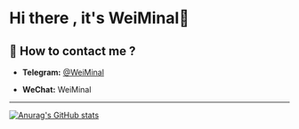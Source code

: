 # Hi there , it's WeiMinal👋
## 📧 How to contact me ?
- **Telegram:** [@WeiMinal](https://t.me/WeiMinal)

- **WeChat:** WeiMinal

*****
[![Anurag's GitHub stats](https://github-readme-stats.vercel.app/api?username=WeiMinal&count_private=true)](https://github.com/anuraghazra/github-readme-stats)

<!--
[![Top Langs](https://github-readme-stats.vercel.app/api/top-langs/?username=WeiMinal)](https://github.com/anuraghazra/github-readme-stats)
-->

<!--
**WeiMinal/WeiMinal** is a ✨ _special_ ✨ repository because its `README.md` (this file) appears on your GitHub profile.

Here are some ideas to get you started:

- 🔭 I’m currently working on ...
- 🌱 I’m currently learning ...
- 👯 I’m looking to collaborate on ...
- 🤔 I’m looking for help with ...
- 💬 Ask me about ...
- 📫 How to reach me: ...
- 😄 Pronouns: ...
- ⚡ Fun fact: ...
-->
